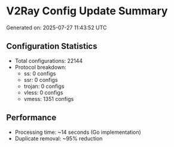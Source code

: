 # V2Ray Config Update Summary
Generated on: 2025-07-27 11:43:52 UTC

## Configuration Statistics
- Total configurations: 22144
- Protocol breakdown:
  - ss: 0 configs
  - ssr: 0 configs
  - trojan: 0 configs
  - vless: 0 configs
  - vmess: 1351 configs

## Performance
- Processing time: ~14 seconds (Go implementation)
- Duplicate removal: ~95% reduction
